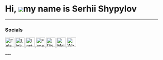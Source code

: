 Hi, ![](https://user-images.githubusercontent.com/18350557/176309783-0785949b-9127-417c-8b55-ab5a4333674e.gif)my name is Serhii Shypylov
=========================================================================================================================================

-------------------------------

### Socials
<p align="left">
  <a href="https://t.me/oneitpro">
    <img src="https://img.icons8.com/ios-glyphs/30/ffffff/telegram-app.png" alt="Telegram" width="30" height="30" />
  </a>
  <a href="https://www.linkedin.com/in/sergey-shipilov-7262a31b4/">
    <img src="https://img.icons8.com/ios-glyphs/30/ffffff/linkedin.png" alt="LinkedIn" width="30" height="30" />
  </a>
  <a href="https://www.instagram.com/shipssvpl/">
    <img src="https://img.icons8.com/ios-glyphs/30/ffffff/instagram-new.png" alt="Instagram" width="30" height="30" />
  </a>
  <a href="https://www.facebook.com/profile.php?id=100083345006373">
    <img src="https://img.icons8.com/ios-glyphs/30/ffffff/facebook.png" alt="Facebook" width="30" height="30" />
  </a>
  <a href="https://discord.com/invite/6z5EyagDyW?ref=1it.pro">
    <img src="https://img.icons8.com/ios-glyphs/30/ffffff/discord.png" alt="Discord" width="30" height="30" />
  </a>
  <a href="mailto:admin@1it.pro">
    <img src="https://img.icons8.com/ios-glyphs/30/ffffff/new-post.png" alt="Mail" width="30" height="30" />
  </a>
  <a href="https://1it.pro/">
    <img src="https://img.icons8.com/ios-glyphs/30/ffffff/domain.png" alt="Website" width="30" height="30" />
  </a>
</p>
---
